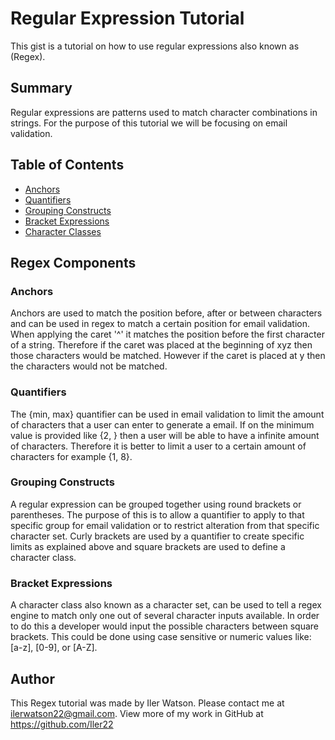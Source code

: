 # Regular Expression Tutorial

This gist is a tutorial on how to use regular expressions also known as (Regex).

## Summary

Regular expressions are patterns used to match character combinations in strings. For the purpose of this tutorial we will be focusing on email validation.

## Table of Contents

- [Anchors](#anchors)
- [Quantifiers](#quantifiers)
- [Grouping Constructs](#grouping-constructs)
- [Bracket Expressions](#bracket-expressions)
- [Character Classes](#character-classes)

## Regex Components

### Anchors

Anchors are used to match the position before, after or between characters and can be used in regex to match a certain position for email validation. When applying the caret '^' it matches the position before the first character of a string. Therefore if the caret was placed at the beginning of xyz then those characters would be matched. However if the caret is placed at y then the characters would not be matched.

### Quantifiers

The {min, max} quantifier can be used in email validation to limit the amount of characters that a user can enter to generate a email. If on the minimum value is provided like {2, } then a user will be able to have a infinite amount of characters. Therefore it is better to limit a user to a certain amount of characters for example {1, 8}.

### Grouping Constructs

A regular expression can be grouped together using round brackets or parentheses. The purpose of this is to allow a quantifier to apply to that specific group for email validation or to restrict alteration from that specific character set. Curly brackets are used by a quantifier to create specific limits as explained above and square brackets are used to define a character class.

### Bracket Expressions

A character class also known as a character set, can be used to tell a regex engine to match only one out of several character inputs available. In order to do this a developer would input the possible characters between square brackets. This could be done using case sensitive or numeric values like: [a-z], [0-9], or [A-Z].

## Author

This Regex tutorial was made by Iler Watson. Please contact me at [ilerwatson22@gmail.com](mailto:ilerwatson22@gmail.com). View more of my work in GitHub at https://github.com/Iler22
